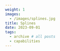 ```yaml
---
weight: 1
images:
  - /images/splines.jpg
title: Splines
date: 2023-09-01
tags:
  - archive # all posts
  - capabilities
---
```

